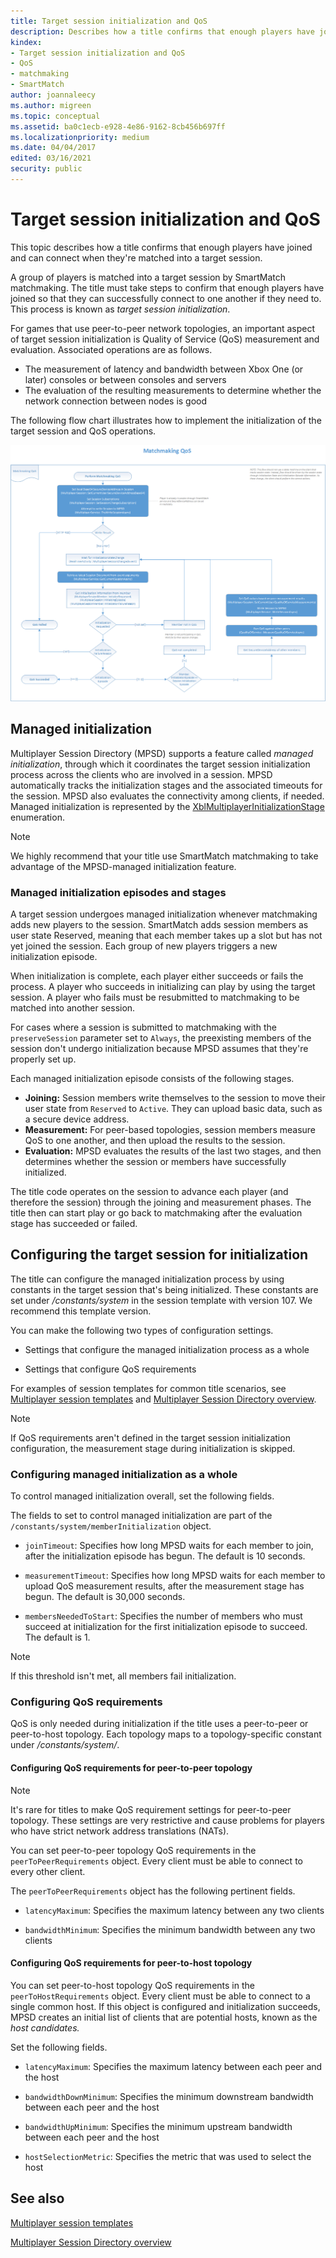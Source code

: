 ```yaml
---
title: Target session initialization and QoS
description: Describes how a title confirms that enough players have joined and can connect when they're matched into a target session.
kindex:
- Target session initialization and QoS
- QoS
- matchmaking
- SmartMatch
author: joannaleecy
ms.author: migreen
ms.topic: conceptual
ms.assetid: ba0c1ecb-e928-4e86-9162-8cb456b697ff
ms.localizationpriority: medium
ms.date: 04/04/2017
edited: 03/16/2021
security: public
---
```




# Target session initialization and QoS

This topic describes how a title confirms that enough players have joined and can connect when they're matched into a target session.

A group of players is matched into a target session by SmartMatch matchmaking. The title must take steps to confirm that enough players have joined so that they can successfully connect to one another if they need to. This process is known as *target session initialization*.

For games that use peer-to-peer network topologies, an important aspect of target session initialization is Quality of Service (QoS) measurement and evaluation.
Associated operations are as follows.

* The measurement of latency and bandwidth between Xbox One (or later) consoles or between consoles and servers  
* The evaluation of the resulting measurements to determine whether the network connection between nodes is good  

The following flow chart illustrates how to implement the initialization of the target session and QoS operations.

![Image of a matchmaking QoS flowchart that illustrates how to implement the initialization of the target session and QoS operations](../../../../../../../resources/gamecore/secure/images/en-us/live/multiplayer/Multiplayer_2015_Matchmaking_QoS.png)


## Managed initialization

Multiplayer Session Directory (MPSD) supports a feature called *managed initialization*, through which it coordinates the target session initialization process across the clients who are involved in a session.
MPSD automatically tracks the initialization stages and the associated timeouts for the session. MPSD also evaluates the connectivity among clients, if needed.
Managed initialization is represented by the [XblMultiplayerInitializationStage](../../../../../reference/live/xsapi-c/multiplayer_c/enums/xblmultiplayerinitializationstage.md) enumeration.

> [!NOTE]
> We highly recommend that your title use SmartMatch matchmaking to take advantage of the MPSD-managed initialization feature.  


### Managed initialization episodes and stages

A target session undergoes managed initialization whenever matchmaking adds new players to the session.
SmartMatch adds session members as user state Reserved, meaning that each member takes up a slot but has not yet joined the session.
Each group of new players triggers a new initialization episode.

When initialization is complete, each player either succeeds or fails the process.
A player who succeeds in initializing can play by using the target session.
A player who fails must be resubmitted to matchmaking to be matched into another session.

For cases where a session is submitted to matchmaking with the `preserveSession` parameter set to `Always`, the preexisting members of the session don't undergo initialization because MPSD assumes that they're properly set up.

Each managed initialization episode consists of the following stages.

* **Joining:** Session members write themselves to the session to move their user state from `Reserved` to `Active`. They can upload basic data, such as a secure device address.  
* **Measurement:** For peer-based topologies, session members measure QoS to one another, and then upload the results to the session.  
* **Evaluation:** MPSD evaluates the results of the last two stages, and then determines whether the session or members have successfully initialized.

The title code operates on the session to advance each player (and therefore the session) through the joining and measurement phases.
The title then can start play or go back to matchmaking after the evaluation stage has succeeded or failed.


## Configuring the target session for initialization

The title can configure the managed initialization process by using constants in the target session that's being initialized.
These constants are set under */constants/system* in the session template with version 107. We recommend this template version.

You can make the following two types of configuration settings.  

* Settings that configure the managed initialization process as a whole  

* Settings that configure QoS requirements  

For examples of session templates for common title scenarios, see [Multiplayer session templates](../../mpsd/concepts/live-session-templates.md) and [Multiplayer Session Directory overview](../../mpsd/live-mpsd-overview.md).

> [!NOTE]
> If QoS requirements aren't defined in the target session initialization configuration, the measurement stage during initialization is skipped.  


### Configuring managed initialization as a whole

To control managed initialization overall, set the following fields.

The fields to set to control managed initialization are part of the `/constants/system/memberInitialization` object.  

* `joinTimeout`: Specifies how long MPSD waits for each member to join, after the initialization episode has begun. The default is 10 seconds.  

* `measurementTimeout`: Specifies how long MPSD waits for each member to upload QoS measurement results, after the measurement stage has begun. The default is 30,000 seconds.  

* `membersNeededToStart`: Specifies the number of members who must succeed at initialization for the first initialization episode to succeed. The default is 1.

> [!NOTE]
> If this threshold isn't met, all members fail initialization.  


### Configuring QoS requirements

QoS is only needed during initialization if the title uses a peer-to-peer or peer-to-host topology.
Each topology maps to a topology-specific constant under */constants/system/*.


#### Configuring QoS requirements for peer-to-peer topology

> [!NOTE]
> It's rare for titles to make QoS requirement settings for peer-to-peer topology. These settings are very restrictive and cause problems for players who have strict network address translations (NATs).  

You can set peer-to-peer topology QoS requirements in the `peerToPeerRequirements` object.
Every client must be able to connect to every other client.

The `peerToPeerRequirements` object has the following pertinent fields.  

* `latencyMaximum`: Specifies the maximum latency between any two clients  

* `bandwidthMinimum`: Specifies the minimum bandwidth between any two clients  


#### Configuring QoS requirements for peer-to-host topology

You can set peer-to-host topology QoS requirements in the `peerToHostRequirements` object.
Every client must be able to connect to a single common host.
If this object is configured and initialization succeeds, MPSD creates an initial list of clients that are potential hosts, known as the *host candidates.*

Set the following fields.  

* `latencyMaximum`: Specifies the maximum latency between each peer and the host  

* `bandwidthDownMinimum`: Specifies the minimum downstream bandwidth between each peer and the host  

* `bandwidthUpMinimum`: Specifies the minimum upstream bandwidth between each peer and the host

* `hostSelectionMetric`: Specifies the metric that was used to select the host


## See also

[Multiplayer session templates](../../mpsd/concepts/live-session-templates.md)  

[Multiplayer Session Directory overview](../../mpsd/live-mpsd-overview.md)  